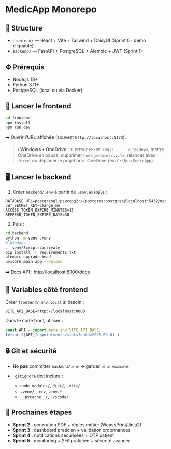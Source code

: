 # MedicApp Monorepo

## 📂 Structure

* `frontend/` — React + Vite + Tailwind + DaisyUI (Sprint 0+ demo cliquable)
* `backend/` — FastAPI + PostgreSQL + Alembic + JWT (Sprint 1)

## ⚙️ Prérequis

* Node.js 18+
* Python 3.11+
* PostgreSQL (local ou via Docker)

## 🚀 Lancer le frontend

```bash
cd frontend
npm install
npm run dev
```

➡️ Ouvrir l’URL affichée (souvent `http://localhost:5173`).

> ℹ️ **Windows + OneDrive** : si erreur `EPERM rmdir ... .vite\deps`, mettre OneDrive en pause, supprimer `node_modules/.vite`, relancer avec `--force`, ou déplacer le projet hors OneDrive (ex: `C:\Dev\MedicApp`).

## 🖥️ Lancer le backend

1. Créer `backend/.env` à partir de `.env.example` :

```
DATABASE_URL=postgresql+psycopg2://postgres:postgres@localhost:5432/medscript
JWT_SECRET_KEY=change_me
ACCESS_TOKEN_EXPIRE_MINUTES=15
REFRESH_TOKEN_EXPIRE_DAYS=30
```

2. Puis :

```bash
cd backend
python -m venv .venv
# Windows
. .venv/Scripts/activate
pip install -r requirements.txt
alembic upgrade head
uvicorn main:app --reload
```

➡️ Docs API : [http://localhost:8000/docs](http://localhost:8000/docs)

## 🔗 Variables côté frontend

Créer `frontend/.env.local` si besoin :

```
VITE_API_BASE=http://localhost:8000
```

Dans le code front, utiliser :

```js
const API = import.meta.env.VITE_API_BASE;
fetch(`${API}/appointments/slots?date=2025-09-01`)
```

## 🔒 Git et sécurité

* Ne **pas** committer `backend/.env` → garder `.env.example`.
* `.gitignore` doit inclure :

  * `node_modules/`, `dist/`, `.vite/`
  * `.venv/`, `.env`, `.env.*`
  * `__pycache__/`, `.vscode/`

## 📑 Prochaines étapes

* **Sprint 2** : génération PDF + règles métier (WeasyPrint/Jinja2)
* **Sprint 3** : dashboard praticien + validation ordonnances
* **Sprint 4** : notifications sécurisées + OTP patient
* **Sprint 5** : monitoring + 2FA praticien + sécurité avancée
